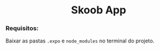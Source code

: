 <h1 align='center'> Skoob App </h1>

<h3>Requisitos:</h3>

Baixar as pastas `.expo` e `node_modules` no terminal do projeto.
